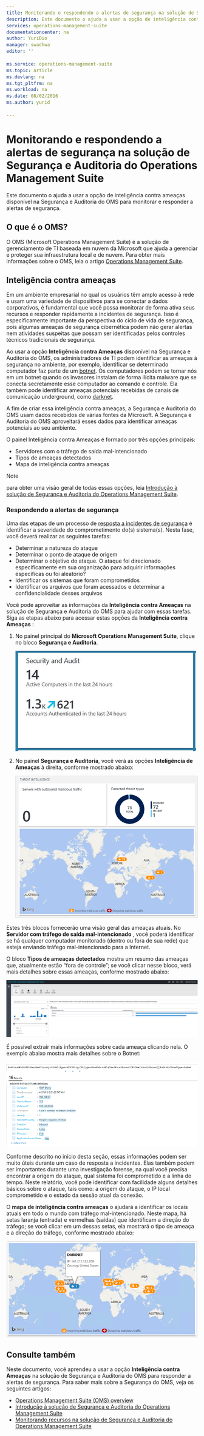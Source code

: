 ```yaml
---
title: Monitorando e respondendo a alertas de segurança na solução de Segurança e Auditoria do Operations Management Suite | Microsoft Docs
description: Este documento o ajuda a usar a opção de inteligência contra ameaças disponível na Segurança e Auditoria do OMS para monitorar e responder a alertas de segurança.
services: operations-management-suite
documentationcenter: na
author: YuriDio
manager: swadhwa
editor: ''

ms.service: operations-management-suite
ms.topic: article
ms.devlang: na
ms.tgt_pltfrm: na
ms.workload: na
ms.date: 08/02/2016
ms.author: yurid

---
```

# <a name="monitoring-and-responding-to-security-alerts-in-operations-management-suite-security-and-audit-solution"></a>Monitorando e respondendo a alertas de segurança na solução de Segurança e Auditoria do Operations Management Suite
Este documento o ajuda a usar a opção de inteligência contra ameaças disponível na Segurança e Auditoria do OMS para monitorar e responder a alertas de segurança.

## <a name="what-is-oms?"></a>O que é o OMS?
O OMS (Microsoft Operations Management Suite) é a solução de gerenciamento de TI baseada em nuvem da Microsoft que ajuda a gerenciar e proteger sua infraestrutura local e de nuvem. Para obter mais informações sobre o OMS, leia o artigo [Operations Management Suite](https://technet.microsoft.com/library/mt484091.aspx).

## <a name="threat-intelligence"></a>Inteligência contra ameaças
Em um ambiente empresarial no qual os usuários têm amplo acesso à rede e usam uma variedade de dispositivos para se conectar a dados corporativos, é fundamental que você possa monitorar de forma ativa seus recursos e responder rapidamente a incidentes de segurança. Isso é especificamente importante da perspectiva do ciclo de vida de segurança, pois algumas ameaças de segurança cibernética podem não gerar alertas nem atividades suspeitas que possam ser identificadas pelos controles técnicos tradicionais de segurança. 

Ao usar a opção **Inteligência contra Ameaças** disponível na Segurança e Auditoria do OMS, os administradores de TI podem identificar as ameaças à segurança no ambiente, por exemplo, identificar se determinado computador faz parte de um [botnet](https://www.microsoft.com/security/sir/story/default.aspx#!botnetsection). Os computadores podem se tornar nós em um botnet quando os invasores instalam de forma ilícita malware que se conecta secretamente esse computador ao comando e controle. Ela também pode identificar ameaças potenciais recebidas de canais de comunicação underground, como [darknet](https://www.microsoft.com/security/sir/story/default.aspx#!botnetsection_honeypots_darkents). 

A fim de criar essa inteligência contra ameaças, a Segurança e Auditoria do OMS usam dados recebidos de várias fontes da Microsoft. A Segurança e Auditoria do OMS aproveitará esses dados para identificar ameaças potenciais ao seu ambiente.

O painel Inteligência contra Ameaças é formado por três opções principais:

* Servidores com o tráfego de saída mal-intencionado
* Tipos de ameaças detectados
* Mapa de inteligência contra ameaças

> [!NOTE]
> para obter uma visão geral de todas essas opções, leia [Introdução à solução de Segurança e Auditoria do Operations Management Suite](oms-security-getting-started.md).
> 
> 

### <a name="responding-to-security-alerts"></a>Respondendo a alertas de segurança
Uma das etapas de um processo de [resposta a incidentes de segurança](https://technet.microsoft.com/library/cc512623.aspx) é identificar a severidade do comprometimento do(s) sistema(s). Nesta fase, você deverá realizar as seguintes tarefas:

* Determinar a natureza do ataque
* Determinar o ponto de ataque de origem
* Determinar o objetivo do ataque. O ataque foi direcionado especificamente em sua organização para adquirir informações específicas ou foi aleatório?
* Identificar os sistemas que foram comprometidos
* Identificar os arquivos que foram acessados e determinar a confidencialidade desses arquivos

Você pode aproveitar as informações da **Inteligência contra Ameaças** na solução de Segurança e Auditoria do OMS para ajudar com essas tarefas. Siga as etapas abaixo para acessar estas opções da **Inteligência contra Ameaças** :

1. No painel principal do **Microsoft Operations Management Suite**, clique no bloco **Segurança e Auditoria**.
   
    ![Segurança e Auditoria](./media/oms-security-responding-alerts/oms-security-responding-alerts-fig1.png)
2. No painel **Segurança e Auditoria**, você verá as opções **Inteligência de Ameaças** à direita, conforme mostrado abaixo:
   
    ![Threat Intel](./media/oms-security-responding-alerts/oms-security-responding-alerts-fig2-ga.png)

Estes três blocos fornecerão uma visão geral das ameaças atuais. No **Servidor com tráfego de saída mal-intencionado** , você poderá identificar se há qualquer computador monitorado (dentro ou fora de sua rede) que esteja enviando tráfego mal-intencionado para a Internet. 

O bloco **Tipos de ameaças detectados** mostra um resumo das ameaças que, atualmente estão “fora de controle”; se você clicar nesse bloco, verá mais detalhes sobre essas ameaças, conforme mostrado abaixo:

![Tipos de ameaças detectados](./media/oms-security-responding-alerts/oms-security-responding-alerts-fig3.png)

É possível extrair mais informações sobre cada ameaça clicando nela. O exemplo abaixo mostra mais detalhes sobre o Botnet:

![mais detalhes sobre uma ameaça](./media/oms-security-responding-alerts/oms-security-responding-alerts-fig4.png)

Conforme descrito no início desta seção, essas informações podem ser muito úteis durante um caso de resposta a incidentes. Elas também podem ser importantes durante uma investigação forense, na qual você precisa encontrar a origem do ataque, qual sistema foi comprometido e a linha do tempo. Neste relatório, você pode identificar com facilidade alguns detalhes básicos sobre o ataque, tais como: a origem do ataque, o IP local comprometido e o estado da sessão atual da conexão. 

O **mapa de inteligência contra ameaças** o ajudará a identificar os locais atuais em todo o mundo com tráfego mal-intencionado. Neste mapa, há setas laranja (entrada) e vermelhas (saídas) que identificam a direção do tráfego; se você clicar em um dessas setas, ela mostrará o tipo de ameaça e a direção do tráfego, conforme mostrado abaixo:

![mapa do threat intel](./media/oms-security-responding-alerts/oms-security-responding-alerts-fig5.png)

## <a name="see-also"></a>Consulte também
Neste documento, você aprendeu a usar a opção **Inteligência contra Ameaças** na solução de Segurança e Auditoria do OMS para responder a alertas de segurança. Para saber mais sobre a Segurança do OMS, veja os seguintes artigos:

* [Operations Management Suite (OMS) overview](operations-management-suite-overview.md)
* [Introdução à solução de Segurança e Auditoria do Operations Management Suite](oms-security-getting-started.md)
* [Monitorando recursos na solução de Segurança e Auditoria do Operations Management Suite](oms-security-monitoring-resources.md)

<!--HONumber=Oct16_HO2-->


